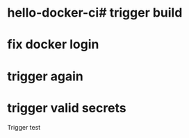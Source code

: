 # hello-docker-ci# trigger build
# fix docker login
# trigger again
# trigger valid secrets
Trigger test
